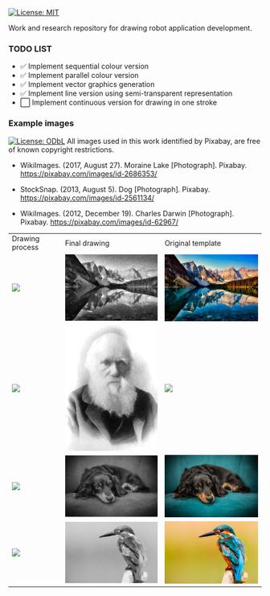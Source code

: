 
[![License: MIT](https://img.shields.io/badge/License-MIT-green.svg)](https://opensource.org/licenses/MIT)

Work and research repository for drawing robot application development.

### TODO LIST ###

- :white_check_mark: Implement sequential colour version
- :white_check_mark: Implement parallel colour version 
- :white_check_mark: Implement vector graphics generation 
- :white_check_mark: Implement line version using semi-transparent representation
- :white_large_square: Implement continuous version for drawing in one stroke

### Example images ###
[![License: ODbL](https://img.shields.io/badge/License-PDDL-brightgreen.svg)](https://opendatacommons.org/licenses/pddl/) All images used in this work identified by Pixabay, are free of known copyright restrictions.

* WikiImages. (2017, August 27). Moraine Lake [Photograph]. Pixabay.
https://pixabay.com/images/id-2686353/

* StockSnap. (2013, August 5). Dog [Photograph]. Pixabay.
https://pixabay.com/images/id-2561134/

* WikiImages. (2012, December 19). Charles Darwin [Photograph]. Pixabay.
https://pixabay.com/images/id-62967/

<table>
  <tr>
    <td>Drawing process</td>
     <td>Final drawing</td>
     <td>Original template</td>
  </tr>
  <tr>
    <td valign="center"><img src="results/moraine_lake_2021-10-06_19.36.54.329515.gif?raw=true"></td>
    <td valign="center"><img src="results/moraine_lake_2021-10-06_19.36.54.329515.png"></td>
    <td valign="center"><img src="images/moraine_lake.jpg" width="256"></td>
  </tr>
  <tr>
    <td valign="center"><img src="results/Darwin_enhanced_2021-10-06_19.19.30.457892.gif?raw=true"></td>
    <td valign="center"><img src="results/Darwin_enhanced_2021-10-06_19.19.30.457892.png"></td>
    <td valign="center"><img src="images/Darwin_enhanced.jpg" width="256"></td>
  </tr>
  <tr>
    <td valign="center"><img src="results/dog_2021-10-06_18.54.53.204008.gif?raw=true"></td>
    <td valign="center"><img src="results/dog_2021-10-06_18.54.53.204008.png"></td>
    <td valign="center"><img src="images/dog.jpg" width="256"></td>
  </tr>
  <tr>
    <td valign="center"><img src="results/kingfisher_2021-10-07_11.44.13.959988.gif?raw=true"></td>
    <td valign="center"><img src="results/kingfisher_2021-10-07_11.44.13.959988.png"></td>
    <td valign="center"><img src="images/kingfisher.jpg" width="256"></td>
  </tr>
 </table>

